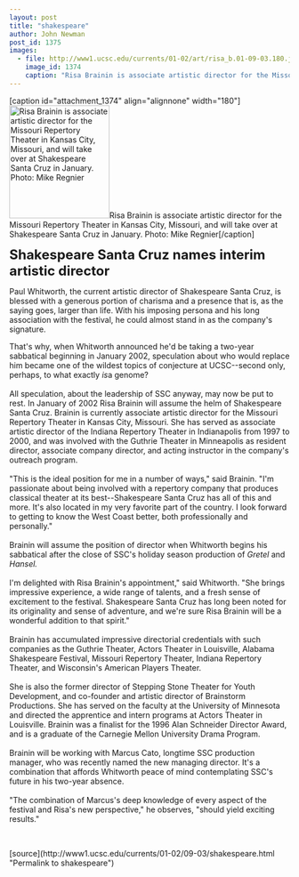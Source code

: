 ```yaml
---
layout: post
title: "shakespeare"
author: John Newman
post_id: 1375
images:
  - file: http://www1.ucsc.edu/currents/01-02/art/risa_b.01-09-03.180.jpg
    image_id: 1374
    caption: "Risa Brainin is associate artistic director for the Missouri Repertory Theater in Kansas City, Missouri, and will take over at Shakespeare Santa Cruz in January. Photo: Mike Regnier"
---
```


[caption id="attachment_1374" align="alignnone" width="180"]<a href="http://localhost/mysite/wp-content/uploads/2001/09/risa_b.01-09-03.180.jpg"><img class="size-full wp-image-1374" src="http://localhost/mysite/wp-content/uploads/2001/09/risa_b.01-09-03.180.jpg" alt="Risa Brainin is associate artistic director for the Missouri Repertory Theater in Kansas City, Missouri, and will take over at Shakespeare Santa Cruz in January. Photo: Mike Regnier" width="180" height="203" /></a>Risa Brainin is associate artistic director for the Missouri Repertory Theater in Kansas City, Missouri, and will take over at Shakespeare Santa Cruz in January. Photo: Mike Regnier[/caption]
<p>
  <font size="5"><b>Shakespeare Santa Cruz names interim artistic director</b></font>
</p>
<p>
  Paul Whitworth, the current artistic director of Shakespeare Santa Cruz, is blessed with a generous portion of charisma and a presence that is, as the saying goes, larger than life. With his imposing persona and his long association with the festival, he could almost stand in as the company's signature.
</p>That's why, when Whitworth announced he'd be taking a two-year sabbatical beginning in January 2002, speculation about who would replace him became one of the wildest topics of conjecture at UCSC--second only, perhaps, to what exactly <i>is</i>a genome?<br>
<br>
All speculation, about the leadership of SSC anyway, may now be put to rest. In January of 2002 Risa Brainin will assume the helm of Shakespeare Santa Cruz. Brainin is currently associate artistic director for the Missouri Repertory Theater in Kansas City, Missouri. She has served as associate artistic director of the Indiana Repertory Theater in Indianapolis from 1997 to 2000, and was involved with the Guthrie Theater in Minneapolis as resident director, associate company director, and acting instructor in the company's outreach program.<br>
<br>
"This is the ideal position for me in a number of ways," said Brainin. "I'm passionate about being involved with a repertory company that produces classical theater at its best--Shakespeare Santa Cruz has all of this and more. It's also located in my very favorite part of the country. I look forward to getting to know the West Coast better, both professionally and personally."<br>
<br>
Brainin will assume the position of director when Whitworth begins his sabbatical after the close of SSC's holiday season production of <i>Gretel</i> and <i>Hansel.<br>
<br></i>I'm delighted with Risa Brainin's appointment," said Whitworth. "She brings impressive experience, a wide range of talents, and a fresh sense of excitement to the festival. Shakespeare Santa Cruz has long been noted for its originality and sense of adventure, and we're sure Risa Brainin will be a wonderful addition to that spirit."<br>
<br>
Brainin has accumulated impressive directorial credentials with such companies as the Guthrie Theater, Actors Theater in Louisville, Alabama Shakespeare Festival, Missouri Repertory Theater, Indiana Repertory Theater, and Wisconsin's American Players Theater.<br>
<br>
She is also the former director of Stepping Stone Theater for Youth Development, and co-founder and artistic director of Brainstorm Productions. She has served on the faculty at the University of Minnesota and directed the apprentice and intern programs at Actors Theater in Louisville. Brainin was a finalist for the 1996 Alan Schneider Director Award, and is a graduate of the Carnegie Mellon University Drama Program.<br>
<br>
Brainin will be working with Marcus Cato, longtime SSC production manager, who was recently named the new managing director. It's a combination that affords Whitworth peace of mind contemplating SSC's future in his two-year absence.<br>
<br>
"The combination of Marcus's deep knowledge of every aspect of the festival and Risa's new perspective," he observes, "should yield exciting results."
<p>
  <br>

</p>
[source](http://www1.ucsc.edu/currents/01-02/09-03/shakespeare.html "Permalink to shakespeare")
